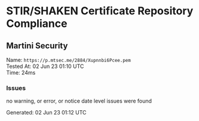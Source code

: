 # STIR/SHAKEN Certificate Repository Compliance

## Martini Security

Name: `https://p.mtsec.me/2884/Xupnnbi6Pcee.pem`\
Tested At: 02 Jun 23 01:10 UTC\
Time: 24ms

### Issues

no warning, or error, or notice date level issues were found

Generated: 02 Jun 23 01:12 UTC